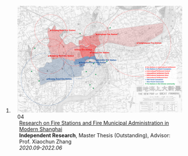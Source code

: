
<div class="publications">
<ol class="bibliography">



<li>
<div class="pub-row">

  <div class="col-sm-3 abbr" style="position: relative;padding-right: 15px;padding-left: 15px;">
    <img src="assets/img/project4.png" class="teaser img-fluid z-depth-1">
    <abbr class="badge">04</abbr>
  </div>

  <div class="col-sm-9" style="position: relative;padding-right: 15px;padding-left: 20px;">
    <div class="title"><a href="https://doi.org/10.3390/land12071339">Research on Fire Stations and Fire Municipal Administration in Modern Shanghai</a></div>
    <div class="author"><strong>Independent Research</strong>, Master Thesis (Outstanding), Advisor: Prof. Xiaochun Zhang</div>
    <div class="periodical"><em>2020.09-2022.06</em></div>
  </div>
</div>
</li>  

</ol>
</div>
